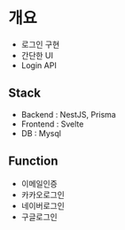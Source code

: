 # 개요

- 로그인 구현
- 간단한 UI
- Login API

## Stack

- Backend : NestJS, Prisma
- Frontend : Svelte
- DB : Mysql

## Function

- 이메일인증
- 카카오로그인
- 네이버로그인
- 구글로그인

